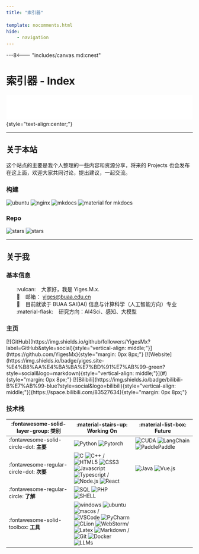 ```yaml
---
title: "索引器"

template: nocomments.html
hide:
    - navigation
---
```


---8<--- "includes/canvas.md:cnest"

# 索引器 - Index

![Hello, world!](./assets/hello-world.svg)
{style="text-align:center;"}

-----

<div class="grid" markdown>

<div markdown>

## 关于本站

这个站点的主要是我个人整理的一些内容和资源分享，将来的 Projects 也会发布在这上面，欢迎大家共同讨论，提出建议，一起交流。

### 构建

![ubuntu](https://img.shields.io/badge/System-Ubuntu-E95420?style=flat&logo=ubuntu&logoColor=white)
![nginx](https://img.shields.io/badge/Server-Nginx-009639?style=flat&logo=nginx&logoColor=white)
![mkdocs](https://img.shields.io/badge/Generator-MkDocs-54b4eb?logo=markdown&style=flat)
![material for mkdocs](https://img.shields.io/badge/Theme-Material_for_MkDocs-526CFE?style=flat&logo=MaterialForMkDocs&logoColor=white)

### Repo

![stars](https://img.shields.io/github/stars/YigesMx/yiges?color=ffee00&label=Github%20Repo%20Stars&logo=github&logoColor=000)
![stars](https://img.shields.io/github/repo-size/YigesMx/yiges)

</div>

<div class="yiges-globe" vertical-align="middle">
    <script type="text/javascript" src="//rf.revolvermaps.com/0/0/8.js?i=5izb2jilwvh&amp;m=7&amp;c=ff8a00&amp;cr1=ff0000&amp;f=ubuntu&amp;l=49&amp;z=13" async="async"></script>
</div>

</div>

-----

## 关于我

### 基本信息

&emsp;&emsp;:vulcan: &ensp; 大家好，我是 Yiges.M.x.\
&emsp;&emsp;:email:  &ensp; 邮箱： yiges@buaa.edu.cn\
&emsp;&emsp;:school:  &ensp; 目前就读于 BUAA SAI(IAI) 信息与计算科学（人工智能方向）专业\
&emsp;&emsp;:material-flask:  &ensp; 研究方向：AI4Sci、感知、大模型

### 主页

<mdui-tooltip content="GitHub">
[![GitHub](https://img.shields.io/github/followers/YigesMx?label=GitHub&style=social){style="vertical-align: middle;"}](https://github.com/YigesMx){style="margin: 0px 8px;"} 
</mdui-tooltip>
<mdui-tooltip content="此网站">
[![Website](https://img.shields.io/badge/yiges.site-%E4%B8%AA%E4%BA%BA%E7%BD%91%E7%AB%99-green?style=social&logo=markdown){style="vertical-align: middle;"}](#){style="margin: 0px 8px;"}
</mdiu-tooltip>
<mdui-tooltip content="Bilibili">
[![Bilibili](https://img.shields.io/badge/bilibili-B%E7%AB%99-blue?style=social&logo=bilibili){style="vertical-align: middle;"}](https://space.bilibili.com/83527634){style="margin: 0px 8px;"}
</mdui-tooltip>

### 技术栈

| :fontawesome-solid-layer-group: 类别 | :material-stairs-up: Working On | :material-list-box: Future |
| -------- | ----| ----- |
| :fontawesome-solid-circle-dot: **主要** | ![Python](https://img.shields.io/badge/Python-14354C?style=flat&logo=python&logoColor=white) ![Pytorch](https://img.shields.io/badge/pytorch-EE4C2C?style=flat&logo=pytorch&logoColor=white)| ![CUDA](https://img.shields.io/badge/CUDA-43853D?style=flat&logo=cuda&logoColor=white) ![LangChain](https://img.shields.io/badge/LangChain-1C3C3C?style=flat&logo=langchain&logoColor=white) ![PaddlePaddle](https://img.shields.io/badge/PaddlePaddle-0062B0?style=flat&logo=paddlepaddle&logoColor=white) |
| :fontawesome-regular-circle-dot: **次要** | ![C](https://img.shields.io/badge/C-00599C?style=flat&logo=c&logoColor=white) ![C++](https://img.shields.io/badge/C%2B%2B-00599C?style=flat&logo=c%2B%2B&logoColor=white) / <br/> ![HTML5](https://img.shields.io/badge/HTML5-E34F26?style=flat&logo=html5&logoColor=white) ![CSS3](https://img.shields.io/badge/CSS3-1572B6?style=flat&logo=css3&logoColor=white) ![Javascript](https://img.shields.io/badge/JavaScript-F7DF1E?style=flat&logo=javascript&logoColor=black) ![Typescript](https://img.shields.io/badge/TypeScript-007ACC?style=flat&logo=typescript&logoColor=white) / <br/> ![Node.js](https://img.shields.io/badge/Node.js-43853D?style=flat&logo=node.js&logoColor=white) ![React](https://img.shields.io/badge/React-35495E?style=flat&logo=react&logoColor=61DAFB) | ![Java](https://img.shields.io/badge/Java-ED8B00?style=flat&logo=oracle&logoColor=white) ![Vue.js](https://img.shields.io/badge/Vue.js-35495E?style=flat&logo=vue.js&logoColor=4FC08D) |
| :fontawesome-regular-circle: **了解** | ![SQL](https://img.shields.io/badge/SQL-07405E?style=flat&logo=sqlite&logoColor=whit) ![PHP](https://img.shields.io/badge/PHP-777BB4?style=flat&logo=php&logoColor=white) ![SHELL](https://img.shields.io/badge/Shell_Script-121011?style=flat&logo=gnu-bash&logoColor=white) |   | 
| :fontawesome-solid-toolbox: **工具** | ![windows](https://img.shields.io/badge/Windows-0078D4?style=flat&logo=windows-11&logoColor=white) ![ubuntu](https://img.shields.io/badge/Ubuntu-E95420?style=flat&logo=ubuntu&logoColor=white) ![macos](https://img.shields.io/badge/macOS-000000?style=flat&logo=macos&logoColor=white) /<br/> ![VSCode](https://img.shields.io/badge/VSCode-007ACC?style=flat&logo=visual-studio-code&logoColor=white) ![PyCharm](https://img.shields.io/badge/PyCharm-000000?style=flat&logo=pycharm&logoColor=white) ![CLion](https://img.shields.io/badge/CLion-000000?style=flat&logo=clion&logoColor=white) ![WebStorm](https://img.shields.io/badge/WebStorm-000000?style=flat&logo=webstorm&logoColor=white)/<br/> ![Latex](https://img.shields.io/badge/Latex-008080?style=flat&logo=Latex&logoColor=white) ![Markdown](https://img.shields.io/badge/Markdown-000000?style=flat&logo=markdown&logoColor=white) /<br/> ![Git](https://img.shields.io/badge/Git-F05032?style=flat&logo=git&logoColor=white) ![Docker](https://img.shields.io/badge/Docker-2496ED?style=flat&logo=docker&logoColor=white) ![LLMs](https://img.shields.io/badge/LLMs-412991?style=flat&logo=openai&logoColor=white) |  |